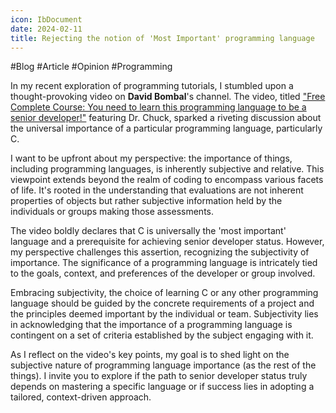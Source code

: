 ```yaml
---
icon: IbDocument
date: 2024-02-11
title: Rejecting the notion of 'Most Important' programming language
---
```

#Blog #Article #Opinion #Programming

In my recent exploration of programming tutorials, I stumbled upon a thought-provoking video on **David Bombal**'s channel. The video, titled ["Free Complete Course: You need to learn this programming language to be a senior developer!"](https://www.youtube.com/watch?v=6uqgiFhW0Fs) featuring Dr. Chuck, sparked a riveting discussion about the universal importance of a particular programming language, particularly C.

I want to be upfront about my perspective: the importance of things, including programming languages, is inherently subjective and relative. This viewpoint extends beyond the realm of coding to encompass various facets of life. It's rooted in the understanding that evaluations are not inherent properties of objects but rather subjective information held by the individuals or groups making those assessments.

The video boldly declares that C is universally the 'most important' language and a prerequisite for achieving senior developer status. However, my perspective challenges this assertion, recognizing the subjectivity of importance. The significance of a programming language is intricately tied to the goals, context, and preferences of the developer or group involved.

Embracing subjectivity, the choice of learning C or any other programming language should be guided by the concrete requirements of a project and the principles deemed important by the individual or team. Subjectivity lies in acknowledging that the importance of a programming language is contingent on a set of criteria established by the subject engaging with it.

As I reflect on the video's key points, my goal is to shed light on the subjective nature of programming language importance (as the rest of the things). I invite you to explore if the path to senior developer status truly depends on mastering a specific language or if success lies in adopting a tailored, context-driven approach.